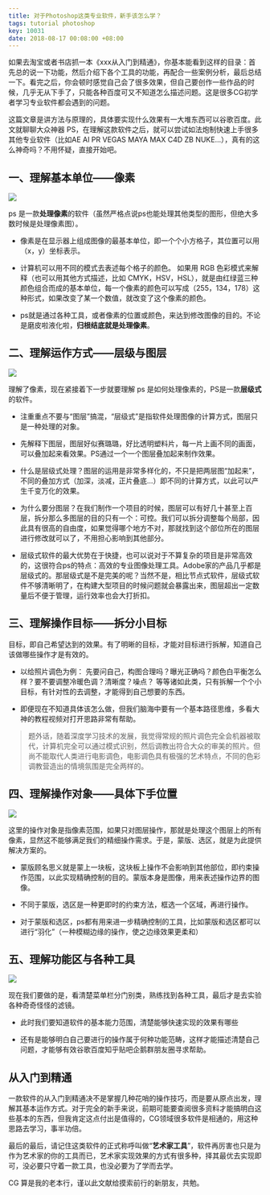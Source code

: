 ```yaml
---
title: 对于Photoshop这类专业软件，新手该怎么学？
tags: tutorial photoshop
key: 10031
date: 2018-08-17 00:08:00 +08:00
---
```



如果去淘宝或者书店抓一本《xxx从入门到精通》，你基本能看到这样的目录：首先总的说一下功能，然后介绍下各个工具的功能，再配合一些案例分析，最后总结一下。看完之后，你会顿时感觉自己会了很多效果，但自己要创作一些作品的时候，几乎无从下手了，只能各种百度可又不知道怎么描述问题。这是很多CG初学者学习专业软件都会遇到的问题。

这篇文章是讲方法与原理的，具体要实现什么效果有一大堆东西可以谷歌百度。此文就聊聊大众神器 PS，在理解这款软件之后，就可以尝试如法炮制快速上手很多其他专业软件（比如AE AI PR VEGAS MAYA MAX C4D ZB NUKE...），真有的这么神奇吗？不用怀疑，直接开始吧。

<!--more-->

## 一、理解基本单位——像素

![](http://k162.space/post_img/18-8-17/7512663.jpg)

ps 是一款**处理像素**的软件（虽然严格点说ps也能处理其他类型的图形，但绝大多数时候是处理像素图）。

- 像素是在显示器上组成图像的最基本单位，即一个个小方格子，其位置可以用（x，y）坐标表示。

- 计算机可以用不同的模式去表述每个格子的颜色。
    如果用 RGB 色彩模式来解释（也可以用其他方式描述，比如 CMYK，HSV，HSL），就是由红绿蓝三种颜色组合而成的基本单位，每一个像素的颜色可以写成（255，134，178）这种形式，如果改变了某一个数值，就改变了这个像素的颜色。

- ps就是通过各种工具，或者像素的位置或颜色，来达到修改图像的目的。不论是磨皮啦液化啦，**归根结底就是处理像素**。

## 二、理解运作方式——层级与图层

![](http://k162.space/post_img/18-8-17/97818148.jpg)

理解了像素，现在紧接着下一步就要理解 ps 是如何处理像素的，PS是一款**层级式**的软件。

- 注重重点不要与“图层”搞混，“层级式”是指软件处理图像的计算方式，图层只是一种处理的对象。

- 先解释下图层，图层好似赛璐璐，好比透明塑料片，每一片上画不同的画面，可以叠加起来看效果。PS通过一个一个图层叠加起来制作效果。

- 什么是层级式处理？图层的运用是非常多样化的，不只是把两层图“加起来”，不同的叠加方式（加深，淡减，正片叠底...）即不同的计算方式，以此可以产生千变万化的效果。

- 为什么要分图层？在我们制作一个项目的时候，图层可以有好几十甚至上百层，拆分那么多图层的目的只有一个：可控。我们可以拆分调整每个局部，因此具有很高的自由度，如果觉得哪个地方不对，那就找到这个部位所在的图层进行修改就可以了，不用担心影响到其他部分。

- 层级式软件的最大优势在于快捷，也可以说对于不算复杂的项目是非常高效的，这很符合ps的特点：高效的专业图像处理工具。Adobe家的产品几乎都是层级式的。那层级式是不是完美的呢？当然不是，相比节点式软件，层级式软件不够清晰明了，在构建大型项目的时候问题就会暴露出来，图层超出一定数量后不便于管理，运行效率也会大打折扣。

## 三、理解操作目标——拆分小目标

目标，即自己希望达到的效果。有了明晰的目标，才能对目标进行拆解，知道自己该做哪些操作才是有效的。

- 以给照片调色为例：
    先要问自己，构图合理吗？曝光正确吗？颜色白平衡怎么样？要不要调整冷暖色调？清晰度？噪点？ 等等诸如此类，只有拆解一个个小目标，有针对性的去调整，才能得到自己想要的东西。

- 即便现在不知道具体该怎么做，但我们脑海中要有一个基本路径思维，多看大神的教程视频对打开思路非常有帮助。

>题外话，随着深度学习技术的发展，我觉得常规的照片调色完全会机器被取代，计算机完全可以通过模式识别，然后调教出符合大众的审美的照片。但尚不能取代人类进行电影调色，电影调色具有极强的艺术特点，不同的色彩调教营造出的情境氛围是完全两样的。


## 四、理解操作对象——具体下手位置

![](http://k162.space/post_img/18-8-17/48571270.jpg)

这里的操作对象是指像素范围，如果只对图层操作，那就是处理这个图层上的所有像素，显然这不能够满足我们的精细操作需求。于是，蒙版、选区，就是为此提供解决方案的。

- 蒙版顾名思义就是蒙上一块板，这块板上操作不会影响到其他部位，即约束操作范围，以此实现精确控制的目的。蒙版本身是图像，用来表述操作边界的图像。

- 不同于蒙版，选区是一种更即时的约束方法，框选一个区域，再进行操作。

- 对于蒙版和选区，ps都有用来进一步精确控制的工具，比如蒙版和选区都可以进行“羽化”（一种模糊边缘的操作，使之边缘效果更柔和）

## 五、理解功能区与各种工具

![](http://k162.space/post_img/18-8-17/88444941.jpg)

现在我们要做的是，看清楚菜单栏分门别类，熟练找到各种工具，最后才是去实验各种奇奇怪怪的滤镜。

- 此时我们要知道软件的基本能力范围，清楚能够快速实现的效果有哪些

- 还有是能够明白自己要进行的操作属于何种功能范畴，这样才能描述清楚自己问题，才能够有效谷歌百度知乎贴吧企鹅群朋友圈寻求帮助。

## 从入门到精通

一款软件的从入门到精通决不是掌握几种花哨的操作技巧，而是要从原点出发，理解其基本运作方式。对于完全的新手来说，前期可能要查阅很多资料才能搞明白这些基本的东西，但我肯定这点付出是值得的，CG领域很多软件是相通的，用这种思路去学习，事半功倍。

最后的最后，请记住这类软件的正式称呼叫做“**艺术家工具**”，软件再厉害也只是为作为艺术家的你的工具而已，艺术家实现效果的方式有很多种，择其最优去实现即可，没必要只守着一款工具，也没必要为了学而去学。

CG 算是我的老本行，谨以此文献给摸索前行的新朋友，共勉。